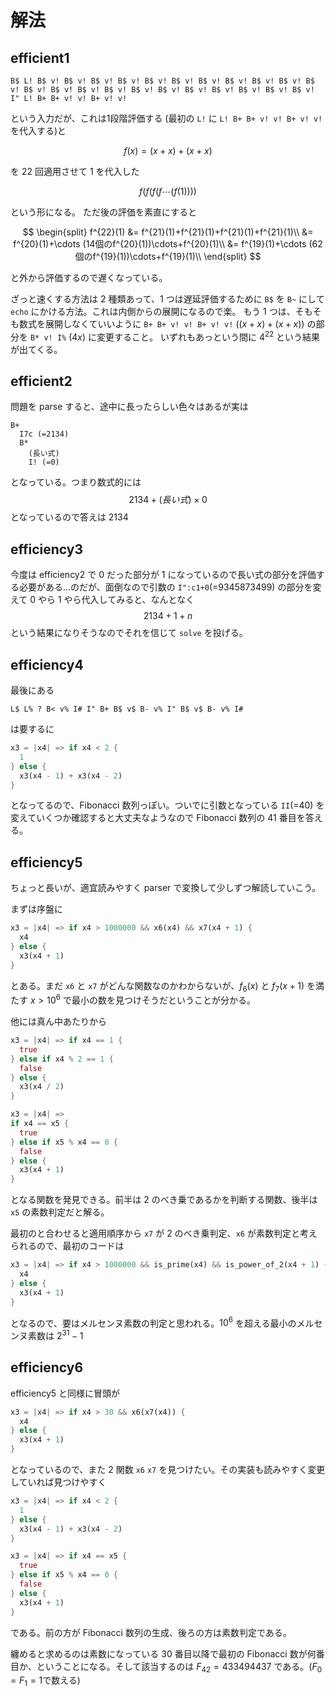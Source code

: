 # 解法

## efficient1
```
B$ L! B$ v! B$ v! B$ v! B$ v! B$ v! B$ v! B$ v! B$ v! B$ v! B$ v! B$ v! B$ v! B$ v! B$ v! B$ v! B$ v! B$ v! B$ v! B$ v! B$ v! B$ v! B$ v! I" L! B+ B+ v! v! B+ v! v!
```

という入力だが、これは1段階評価する (最初の `L!` に `L! B+ B+ v! v! B+ v! v!` を代入する)と

$$
  f(x) = (x+x) + (x+x)
$$

を 22 回適用させて 1 を代入した 

$$
f(f(f(f \cdots (f(1))))
$$

という形になる。
ただ後の評価を素直にすると

$$
\begin{split}
f^{22}(1) &= f^{21}(1)+f^{21}(1)+f^{21}(1)+f^{21}(1)\\
&= f^{20}(1)+\cdots (14個のf^{20}(1))\cdots+f^{20}(1)\\
&= f^{19}(1)+\cdots (62個のf^{19}(1))\cdots+f^{19}(1)\\
\end{split}
$$

と外から評価するので遅くなっている。

ざっと速くする方法は 2 種類あって、1 つは遅延評価するために `B$` を `B~` にして `echo` にかける方法。これは内側からの展開になるので楽。
もう 1 つは、そもそも数式を展開しなくていいように `B+ B+ v! v! B+ v! v!` ($(x+x)+(x+x)$) の部分を `B* v! I%` ($4x$) に変更すること。
いずれもあっという間に $4^{22}$ という結果が出てくる。

## efficient2
問題を parse すると、途中に長ったらしい色々はあるが実は
```
B+
  I7c (=2134)
  B*
    (長い式)
    I! (=0)
```
となっている。つまり数式的には
$$
2134 + (長い式) \times 0
$$
となっているので答えは 2134

## efficiency3
今度は efficiency2 で 0 だった部分が 1 になっているので長い式の部分を評価する必要がある…のだが、面倒なので引数の `I":c1+0`(=9345873499) の部分を変えて 0 やら 1 やら代入してみると、なんとなく
$$
2134+1+n
$$
という結果になりそうなのでそれを信じて `solve` を投げる。

## efficiency4
最後にある
```
L$ L% ? B< v% I# I" B+ B$ v$ B- v% I" B$ v$ B- v% I#
```
は要するに
```rust
x3 = |x4| => if x4 < 2 {
  1
} else {
  x3(x4 - 1) + x3(x4 - 2)
}
```
となってるので、Fibonacci 数列っぽい。ついでに引数となっている `II`(=40) を変えていくつか確認すると大丈夫なようなので Fibonacci 数列の 41 番目を答える。

## efficiency5
ちょっと長いが、適宜読みやすく parser で変換して少しずつ解読していこう。

まずは序盤に
```rust
x3 = |x4| => if x4 > 1000000 && x6(x4) && x7(x4 + 1) {
  x4
} else {
  x3(x4 + 1)
}
```
とある。まだ `x6` と `x7` がどんな関数なのかわからないが、$f_6(x)$ と $f_7(x+1)$ を満たす $x>10^6$ で最小の数を見つけそうだということが分かる。

他には真ん中あたりから
```rust
x3 = |x4| => if x4 == 1 {
  true
} else if x4 % 2 == 1 {
  false
} else {
  x3(x4 / 2)
}
```
```rust
x3 = |x4| =>
if x4 == x5 {
  true
} else if x5 % x4 == 0 {
  false
} else {
  x3(x4 + 1)
}
```
となる関数を発見できる。前半は 2 のべき乗であるかを判断する関数、後半は `x5` の素数判定だと解る。

最初のと合わせると適用順序から `x7` が 2 のべき乗判定、`x6` が素数判定と考えられるので、最初のコードは
```rust
x3 = |x4| => if x4 > 1000000 && is_prime(x4) && is_power_of_2(x4 + 1) {
  x4
} else {
  x3(x4 + 1)
}
```
となるので、要はメルセンヌ素数の判定と思われる。$10^6$ を超える最小のメルセンヌ素数は $2^{31}-1$

## efficiency6
efficiency5 と同様に冒頭が
```rust
x3 = |x4| => if x4 > 30 && x6(x7(x4)) {
  x4
} else {
  x3(x4 + 1)
}
```
となっているので、また 2 関数 `x6` `x7` を見つけたい。その実装も読みやすく変更していれば見つけやすく
```rust
x3 = |x4| => if x4 < 2 {
  1
} else {
  x3(x4 - 1) + x3(x4 - 2)
}
```
```rust
x3 = |x4| => if x4 == x5 {
  true
} else if x5 % x4 == 0 {
  false
} else {
  x3(x4 + 1)
}
```
である。前の方が Fibonacci 数列の生成、後ろの方は素数判定である。

纏めると求めるのは素数になっている 30 番目以降で最初の Fibonacci 数が何番目か、ということになる。そして該当するのは $F_{42}=433494437$ である。($F_0=F_1=1$で数える)